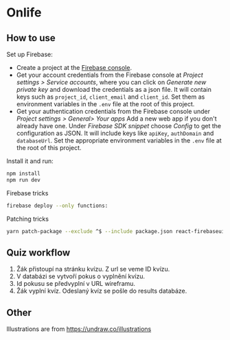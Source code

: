 # Onlife

## How to use

Set up Firebase:

- Create a project at the [Firebase console](https://console.firebase.google.com/).
- Get your account credentials from the Firebase console at _Project settings > Service accounts_, where you can click on _Generate new private key_ and download the credentials as a json file. It will contain keys such as `project_id`, `client_email` and `client_id`. Set them as environment variables in the `.env` file at the root of this project.
- Get your authentication credentials from the Firebase console under _Project settings > General> Your apps_ Add a new web app if you don't already have one. Under _Firebase SDK snippet_ choose _Config_ to get the configuration as JSON. It will include keys like `apiKey`, `authDomain` and `databaseUrl`. Set the appropriate environment variables in the `.env` file at the root of this project.

Install it and run:

```bash
npm install
npm run dev
```

Firebase tricks

```bash
firebase deploy --only functions:
```

Patching tricks

```bash
yarn patch-package --exclude ^$ --include package.json react-firebaseui
```

## Quiz workflow

1. Žák přistoupí na stránku kvízu. Z url se veme ID kvízu.
2. V databázi se vytvoří pokus o vyplnění kvízu.
3. Id pokusu se předvyplní v URL wireframu.
4. Žák vyplní kvíz. Odeslaný kvíz se pošle do results databáze.

## Other

Illustrations are from https://undraw.co/illustrations
